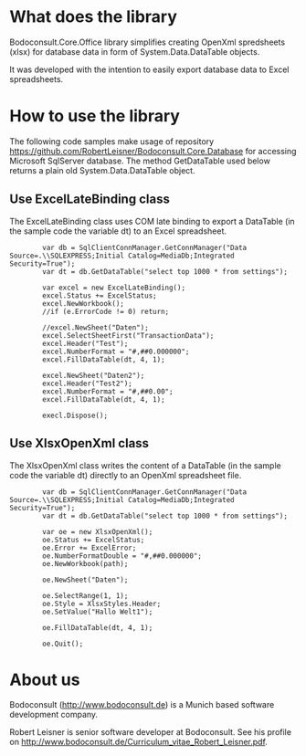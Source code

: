 # What does the library

Bodoconsult.Core.Office library simplifies creating OpenXml spredsheets (xlsx) for database data in form of System.Data.DataTable objects.

It was developed with the intention to easily export database data to Excel spreadsheets.

# How to use the library

The following code samples make usage of repository <https://github.com/RobertLeisner/Bodoconsult.Core.Database> for accessing Microsoft SqlServer database.
The method GetDataTable used below returns a plain old System.Data.DataTable object.

## Use ExcelLateBinding class

The ExcelLateBinding class uses COM late binding to export a DataTable (in the sample code the variable dt) to an Excel spreadsheet.


            var db = SqlClientConnManager.GetConnManager("Data Source=.\\SQLEXPRESS;Initial Catalog=MediaDb;Integrated Security=True");
            var dt = db.GetDataTable("select top 1000 * from settings");

            var excel = new ExcelLateBinding();
            excel.Status += ExcelStatus;
            excel.NewWorkbook();
            //if (e.ErrorCode != 0) return;

            //excel.NewSheet("Daten");
            excel.SelectSheetFirst("TransactionData");
            excel.Header("Test");
            excel.NumberFormat = "#,##0.000000";
            excel.FillDataTable(dt, 4, 1);

            excel.NewSheet("Daten2");
            excel.Header("Test2");
            excel.NumberFormat = "#,##0.00";
            excel.FillDataTable(dt, 4, 1);

            execl.Dispose();

## Use XlsxOpenXml class

The XlsxOpenXml class writes the content of a DataTable (in the sample code the variable dt) directly to an OpenXml spreadsheet file.

            var db = SqlClientConnManager.GetConnManager("Data Source=.\\SQLEXPRESS;Initial Catalog=MediaDb;Integrated Security=True");
            var dt = db.GetDataTable("select top 1000 * from settings");

            var oe = new XlsxOpenXml();
            oe.Status += ExcelStatus;
            oe.Error += ExcelError;
            oe.NumberFormatDouble = "#,##0.000000";
            oe.NewWorkbook(path);

            oe.NewSheet("Daten");

            oe.SelectRange(1, 1);
            oe.Style = XlsxStyles.Header;
            oe.SetValue("Hallo Welt1");
			
            oe.FillDataTable(dt, 4, 1);

            oe.Quit();


# About us

Bodoconsult (<http://www.bodoconsult.de>) is a Munich based software development company.

Robert Leisner is senior software developer at Bodoconsult. See his profile on <http://www.bodoconsult.de/Curriculum_vitae_Robert_Leisner.pdf>.


